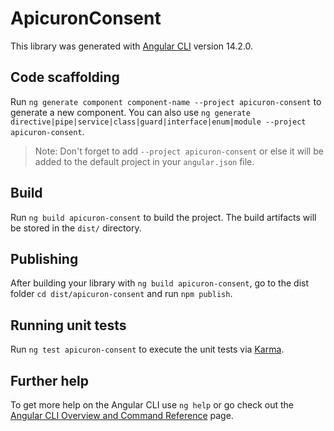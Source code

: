 # ApicuronConsent

This library was generated with [Angular CLI](https://github.com/angular/angular-cli) version 14.2.0.

## Code scaffolding

Run `ng generate component component-name --project apicuron-consent` to generate a new component. You can also use `ng generate directive|pipe|service|class|guard|interface|enum|module --project apicuron-consent`.
> Note: Don't forget to add `--project apicuron-consent` or else it will be added to the default project in your `angular.json` file. 

## Build

Run `ng build apicuron-consent` to build the project. The build artifacts will be stored in the `dist/` directory.

## Publishing

After building your library with `ng build apicuron-consent`, go to the dist folder `cd dist/apicuron-consent` and run `npm publish`.

## Running unit tests

Run `ng test apicuron-consent` to execute the unit tests via [Karma](https://karma-runner.github.io).

## Further help

To get more help on the Angular CLI use `ng help` or go check out the [Angular CLI Overview and Command Reference](https://angular.io/cli) page.
